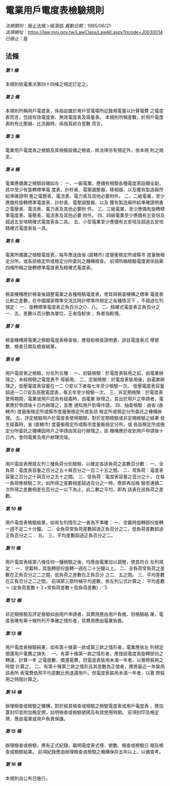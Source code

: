 # 電業用戶電度表檢驗規則

*法規類別*：廢止法規＞經濟部
*異動日期*：1995/06/21  
*法規網址*：https://law.moj.gov.tw/LawClass/LawAll.aspx?pcode=J0030014
*已廢止*：是


## 法條
##### 第 1 條
本規則依電業法第四十四條之規定訂定之。

##### 第 2 條
本規則所稱用戶電度表，係指設置於用戶受電場所記錄用電量以計算電費
之電度表而言，包括有效電度表、無效電度表及需量表。
本規則所稱差數，於用戶電度表附有比壓器、比流器時，係指其綜合差數
而言。

##### 第 3 條
電業用戶電度表之檢驗及其檢驗設備之檢查，除法律另有規定外，依本規
則之規定。

##### 第 4 條
電業應備置之檢驗設備如左：
一、一級電業，應備有檢驗各種電度表設備全副，其中至少有旋轉標準電
    度表、計秒表、電壓調整器、移相器、以及獲有製造廠所給準確證明
    書之電壓表、電流表、電力表及其他必要附件。
二、二級電業，至少應備有旋轉標準電度表、計秒表、電壓調整器、以及
    獲有製造廠所給準確證明書之電壓表、電流表、電力表及其他必要附
    件。
三、三級電業，至少應備有旋轉標準電度表、電壓表、電流表及其他必要
    附件。
四、四級電業至少應備有五安培及超過五安培精確式電度表各二具。
五、小型電業至少應備有五安培及超過五安培精確式電度表各一具。


##### 第 5 條
電業所備置之檢驗電度表，每年應送由省 (直轄市) 度量衡檢定所或縣市
度量衡檢定分所，或各該檢定所或檢定分所委託之機構檢查。
前項所稱檢驗電度表係指第四條所稱之旋轉標準電度表及精確式電度表。

##### 第 6 條
檢查機構應於檢查後調整電業之各種檢驗電度表，使其與檢查機構之標準
電度表比較之差數，在中國國家標準交流瓦時計標準所規定之各種情況下
，不超過左列規定：
一、旋轉標準電度表正負百分之○．八。
二、精確式電度表正負百分之一．五。差數以百分數為單位，正者指較快
    ，負者指較慢。


##### 第 7 條
檢查機構將電業之檢驗電度表檢查後，應發給檢查證明書，詳註電度表式
樣號數、檢查日期及檢查結果。

##### 第 8 條
用戶電度表之檢驗，分左列五種：
一、初裝檢驗：於電度表裝用之前，由電業辦理之，未經檢驗之電度表不
    得裝用。
二、定期檢驗：於電度表裝用後，由電業辦理之，低壓電度表容量在一二
    ○安以下者每七年至少檢驗一次。
低壓電度表容量超過一二○安及高壓電度表，每五年至少檢驗一次。
三、非定期檢驗：於電度表使用期間，電業或用戶認為有疑義時，由電業
    辦理之。其出於用戶之申請者，電業應於申請後十日內辦理之，並應
    通知用戶到場作證。
四、抽查檢驗：由省 (直轄市) 度量衡檢定所或縣市度量衡檢定所或各該
    檢定所或檢定分所委託之機構辦理。
五、評定檢驗用戶於電度表使用期間，對於定期檢驗或非定期檢驗之結果
    發生疑義時，省 (直轄市) 度量衡檢定所或縣市度量衡檢定分所，或
    各該檢定所或檢定分所委託之機構因用戶之申請由其自行辦理之，該
    機構應於收到用戶申請後十日內，會同電業及用戶辦理完竣。


##### 第 9 條
用戶電度表應就左列三種負荷分別檢驗，以確定各該負荷之差數百分數：
一、全負荷：電度表容量之百分之五十與百分之一百二十五之間。
二、常負荷：電度表容量之百分之十與百分之五十之間。
三、低負荷：電度表容量之百分之十。
在每一負荷應檢驗二次，如所得之差數相差超過百分之一時，應即再加檢
驗至連續二次所得之差數相差在百分之一以下為止，此二數之平均，即為
該表在該負荷之差數。


##### 第 10 條
用戶電度表檢驗結果，如有左列情形之一者為不準確：
一、空載時旋轉部份旋轉一週不足二十分鐘。
二、全負荷常負荷差數超過正負百分之二，低負荷差數超過正負百分之二
    ．五。
三、平均差數超過正負百分之二。


##### 第 11 條
用戶電度表經第八條任何一種檢驗之後，均應由電業加以調整，使其符合
左列規定：
一、空載時，其旋轉部份旋轉一週在二十分鐘以上。
二、全負荷常負荷之差數在正負百分之二之間，低負荷之差數在正負百分
    之二．五之間。
三、平均差數在正負百分之二之間。
前項第三款所稱平均差數，依左列公式計算之：
平均差數＝ (全負荷差數＋３×常負荷差數＋低負荷差數) ／５


##### 第 12 條
非定期檢驗及評定檢驗如由用戶申請者，其費用應由用戶負擔，但檢驗結
果，電度表確有第十條所列不準確之情形者，其費用應由電業負擔。

##### 第 13 條
用戶電度表檢驗結果，如有第十條第一款或第三款之情形者，電業應依左
列規定償還用戶電費之損失：
一、有第十條第一款之情形者，應按該電度表旋轉部份之轉速，計算一年
    之電度數，償還電費，但電度表裝用未滿一年者，以實際裝用之時間
    計算之。
二、有第十條第三款之情形且其差數為正值者，應將最近一年裝用該表所
    收電費依照平均差數比例退還用戶。但電度表裝用未滿一年者，以實
    際裝用之時間計算之。


##### 第 14 條
辦理檢查或檢驗之機構，對於經其檢查或檢驗之檢驗電度表或用戶電度表
，應加蓋封印並附加檢定牌，註明檢查或檢驗號碼及有效使用時期。
前項封印及檢定牌，應由電業或用戶負責保護。

##### 第 15 條
辦理檢查或檢驗，應有正式紀錄，載明電度表式樣、號數、檢查或檢驗日
期及檢查或檢驗結果。
前項紀錄應由辦理檢查或檢驗之機構保存五年以上，以備查考。

##### 第 16 條
本規則自公布日施行。


